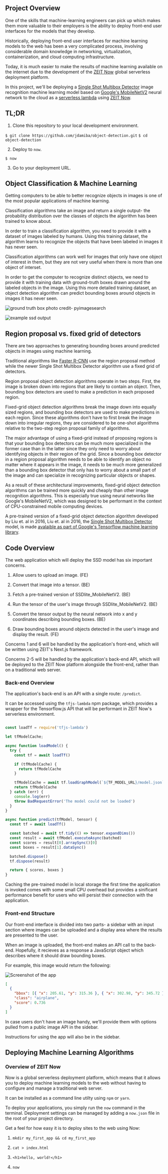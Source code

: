 ## Project Overview

One of the skills that machine-learning engineers can pick up which makes them more valuable to their employers is the ability to deploy front-end user interfaces for the models that they develop.

Historically, deploying front-end user interfaces for machine learning models to the web has been a very complicated process, involving considerable domain knowledge in networking, virtualization, containerization, and cloud computing infrastructure. 

Today, it is much easier to make the results of machine learning available on the internet due to the development of the [ZEIT Now](https://zeit.co/now) global serverless deployment platform. 

In this project, we'll be deploying a [Single Shot Multibox Detector](https://www.google.com/search?q=single+shot+multibox+detector&oq=Single+Shot+Multibox+Detector&aqs=chrome.0.0j69i61j0l4.182j1j7&sourceid=chrome&ie=UTF-8) image recognition machine learning model based on [Google's MobileNetV2](https://ai.googleblog.com/2018/04/mobilenetv2-next-generation-of-on.html) neural network to the cloud as a [serverless lambda](https://zeit.co/docs/v2/deployments/concepts/lambdas) using [ZEIT Now](https://zeit.co/now).  

## TL;DR

1. Clone this repository to your local development environment.

`$ git clone https://github.com/jdamiba/object-detection.git`
`$ cd object-detection`

2. Deploy to `now`. 

`$ now`

3. Go to your deployment URL.

## Object Classification & Machine Learning

Getting computers to be able to better recognize objects in images is one of the most popular applications of machine learning. 

Classification algorithms take an image and return a single output- the probability distribution over the classes of objects the algorithm has been trained to know about. 

In order to train a classification algorithm, you need to provide it with a dataset of images labeled by humans. Using this training dataset, the algorithm learns to recognize the objects that have been labeled in images it has never seen. 

Classification algorithms can work well for images that only have one object of interest in them, but they are not very useful  when there is more than one object of interset.

In order to get the computer to recognize distinct objects, we need to provide it with training data with ground-truth boxes drawn around the labeled objects in the image. Using this more detailed training dataset, an object detection algorithm can predict bounding boxes around objects in images it has never seen. 

![ground truth box](https://www.pyimagesearch.com/wp-content/uploads/2016/09/iou_stop_sign.jpg)
photo credit- pyimagesearch

![example ssd output](plane.png)

## Region proposal vs. fixed grid of detectors

There are two approaches to generating bounding boxes around predicted objects in images using machine learning. 

Traditional algorithms like [Faster R-CNN](https://arxiv.org/abs/1506.01497) use the region proposal method while the newer Single Shot Multibox Detector algorithm use a fixed grid of detectors. 

Region proposal object detection algorithms operate in two steps. First, the image is broken down into regions that are likely to contain an object. Then, bounding box detectors are used to make a prediction in each proposed region.  

Fixed-grid object detection algorithms break the image down into equally sized regions, and bounding box detectors are used to make predictions in each region. Since these algorithms don't have to first break the image down into irregular regions, they are considered to be one-shot algorithms relative to the two-step region proposal family of algorithms. 

The major advantage of using a fixed-grid instead of proposing regions is that your bounding box detectors can be much more specialized in the former case than in the latter since they only need to worry about identifying objects in their region of the grid. Since a bounding box detector in a region proposal algorithm needs to be able to identify an object no matter where it appears in the image, it needs to be much more generalized than a bounding box detector that only has to worry about a small part of the image and can specialize in recognizing particular objects or shapes. 

As a result of these architectural improvements, fixed-grid object detection algorithms can be trained more quickly and cheaply than other image recognition algorithms. This is especially true using neural networks like Google's MobileNetV2, which was designed to be performant in the context of CPU-constrained mobile computing devices.

A pre-trained version of a fixed-grid object detection algorithm developed by Liu et. al in 2016, Liu et. al in 2016, the [Single Shot Multibox Detector](https://arxiv.org/abs/1512.02325) model, is made [avalaible as part of Google's Tensorflow machine learning library](https://github.com/tensorflow/models/blob/master/research/object_detection/g3doc/detection_model_zoo.md#coco-trained-models).

## Code Overview

The web application which will deploy the SSD model has six important concerns.

1. Allow users to upload an image. (FE)

2. Convert that image into a tensor. (BE)

3. Fetch a pre-trained version of SSDlite_MobileNetV2. (BE)

4. Run the tensor of the user's image through SSDlite_MobileNetV2. (BE)

5. Convert the tensor output by the neural network into x and y coordinates describing bounding boxes. (BE)

6. Draw bounding boxes around objects detected in the user's image and display the result. (FE)

Concerns 1 and 6 will be handled by the application's front-end, which will be written using ZEIT's Next.js framework.

Concerns 2-5 will be handled by the application's back-end API, which will be deployed to the ZEIT Now platform alongside the front-end, rather than on a traditional web server.

### Back-end Overview

The application's back-end is an API with a single route: `/predict`.

It can be accessed using the `tfjs-lambda` npm package, which provides a wrapper for the Tensorflow.js API that will be performant in ZEIT Now's serverless environment.

```js

const loadTf = require('tfjs-lambda')

let tfModelCache;

async function loadModel() {
  try {
    const tf = await loadTf()

    if (tfModelCache) {
      return tfModelCache
    }

    tfModelCache = await tf.loadGraphModel(`${TF_MODEL_URL}/model.json`)
    return tfModelCache
  } catch (err) {
    console.log(err)
    throw BadRequestError('The model could not be loaded')
  }
}

async function predict(tfModel, tensor) {
  const tf = await loadTf()

  const batched = await tf.tidy(() => tensor.expandDims())
  const result = await tfModel.executeAsync(batched)
  const scores = result[0].arraySync()[0]
  const boxes = result[1].dataSync()

  batched.dispose()
  tf.dispose(result)

  return { scores, boxes }
}
```

Caching the pre-trained model in local storage the first time the application is invoked comes with some small CPU overhead but provides a sinificant performance benefit for users who will persist their connection with the application.

### Front-end Structure

Our front-end interface is divided into two parts- a sidebar with an input section where images can be uploaded and a display area where the results are presented to the user.

When an image is uploaded, the front-end makes an API call to the back-end. Hopefully, it recieves as a response a JavaScript object which describes where it should draw bounding boxes.

For example, this image would return the following:

![Screenshot of the app](plane.png)

```json
[
  {
    "bbox": [{ "x": 205.61, "y": 315.36 }, { "x": 302.98, "y": 345.72 }],
    "class": "airplane",
    "score": 0.736
  }
]
```

In case users don't have an image handy, we'll provide them with options pulled from a public image API in the sidebar.

Instructions for using the app will also be in the sidebar.

## Deploying Machine Learning Algorithms

### Overview of ZEIT Now

Now is a global serverless deployment platform, which means that it allows you to deploy machine learning models to the web without having to configure and manage a traditional web server. 

It can be installed as a command line utilty using `npm` or `yarn`. 

To deploy your applications, you simply run the `now` command in the terminal. Deployment settings can be managed by adding a `now.json` file in the root of your project directory. 

Get a feel for how easy it is to deploy sites to the web using Now:

1. `mkdir my_first_app && cd my_first_app`

2. `cat > index.html`

3. `<h1>hello, world!</h1>`

4. `now`

